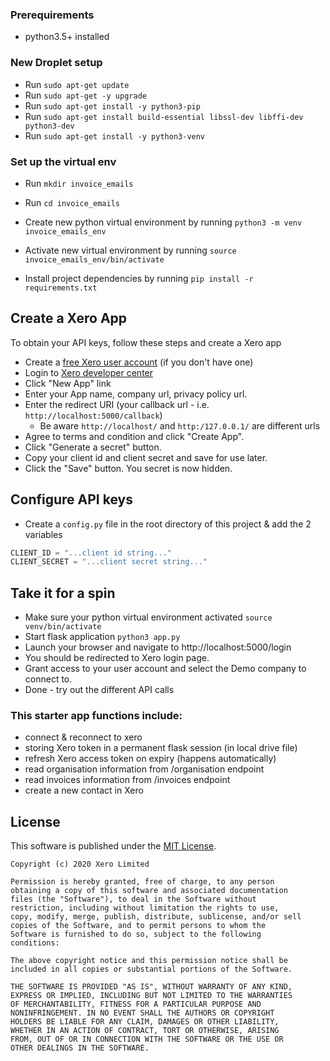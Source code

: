 ### Prerequirements
* python3.5+ installed

### New Droplet setup
* Run `sudo apt-get update`
* Run `sudo apt-get -y upgrade`
* Run `sudo apt-get install -y python3-pip`
* Run `sudo apt-get install build-essential libssl-dev libffi-dev python3-dev`
* Run `sudo apt-get install -y python3-venv`


### Set up the virtual env
* Run `mkdir invoice_emails`
* Run `cd invoice_emails`
* Create new python virtual environment by running `python3 -m venv invoice_emails_env`
* Activate new virtual environment by running `source invoice_emails_env/bin/activate`



* Install project dependencies by running `pip install -r requirements.txt`

## Create a Xero App
To obtain your API keys, follow these steps and create a Xero app

* Create a [free Xero user account](https://www.xero.com/us/signup/api/) (if you don't have one)
* Login to [Xero developer center](https://developer.xero.com/myapps)
* Click "New App" link
* Enter your App name, company url, privacy policy url.
* Enter the redirect URI (your callback url - i.e. `http://localhost:5000/callback`)
    * Be aware `http://localhost/` and `http:/127.0.0.1/` are different urls
* Agree to terms and condition and click "Create App".
* Click "Generate a secret" button.
* Copy your client id and client secret and save for use later.
* Click the "Save" button. You secret is now hidden.

## Configure API keys
* Create a `config.py` file in the root directory of this project & add the 2 variables
```python
CLIENT_ID = "...client id string..."
CLIENT_SECRET = "...client secret string..."
```

## Take it for a spin

* Make sure your python virtual environment activated `source venv/bin/activate`
* Start flask application `python3 app.py`
* Launch your browser and navigate to http://localhost:5000/login 
* You should be redirected to Xero login page.
* Grant access to your user account and select the Demo company to connect to.
* Done - try out the different API calls

### This starter app functions include:

* connect & reconnect to xero
* storing Xero token in a permanent flask session (in local drive file)
* refresh Xero access token on expiry  (happens automatically)
* read organisation information from /organisation endpoint
* read invoices information from /invoices endpoint
* create a new contact in Xero

## License

This software is published under the [MIT License](http://en.wikipedia.org/wiki/MIT_License).

	Copyright (c) 2020 Xero Limited

	Permission is hereby granted, free of charge, to any person
	obtaining a copy of this software and associated documentation
	files (the "Software"), to deal in the Software without
	restriction, including without limitation the rights to use,
	copy, modify, merge, publish, distribute, sublicense, and/or sell
	copies of the Software, and to permit persons to whom the
	Software is furnished to do so, subject to the following
	conditions:

	The above copyright notice and this permission notice shall be
	included in all copies or substantial portions of the Software.

	THE SOFTWARE IS PROVIDED "AS IS", WITHOUT WARRANTY OF ANY KIND,
	EXPRESS OR IMPLIED, INCLUDING BUT NOT LIMITED TO THE WARRANTIES
	OF MERCHANTABILITY, FITNESS FOR A PARTICULAR PURPOSE AND
	NONINFRINGEMENT. IN NO EVENT SHALL THE AUTHORS OR COPYRIGHT
	HOLDERS BE LIABLE FOR ANY CLAIM, DAMAGES OR OTHER LIABILITY,
	WHETHER IN AN ACTION OF CONTRACT, TORT OR OTHERWISE, ARISING
	FROM, OUT OF OR IN CONNECTION WITH THE SOFTWARE OR THE USE OR
	OTHER DEALINGS IN THE SOFTWARE.
